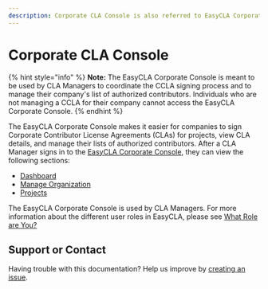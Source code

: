 ```yaml
---
description: Corporate CLA Console is also referred to EasyCLA Corporate Console.
---
```


# Corporate CLA Console

{% hint style="info" %}
**Note:** The EasyCLA Corporate Console is meant to be used by CLA Managers to coordinate the CCLA signing process and to manage their company's list of authorized contributors. Individuals who are not managing a CCLA for their company cannot access the EasyCLA Corporate Console.
{% endhint %}

The EasyCLA Corporate Console makes it easier for companies to sign Corporate Contributor License Agreements \(CLAs\) for projects, view CLA details, and manage their lists of authorized contributors. After a CLA Manager signs in to the [EasyCLA Corporate Console](https://organization.lfx.linuxfoundation.org/company/dashboard), they can view the following sections:

* [Dashboard](dashboard.md)
* [Manage Organization](manage-organization.md)
* [Projects](projects/)

The EasyCLA Corporate Console is used by CLA Managers. For more information about the different user roles in EasyCLA, please see [What Role are You?](../easycla/getting-started/#what-role-are-you)

## Support or Contact

Having trouble with this documentation? Help us improve by [creating an issue](https://github.com/communitybridge/docs/issues).


